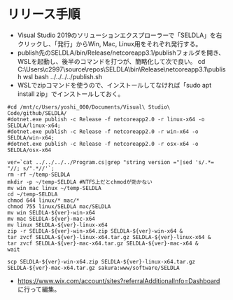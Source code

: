 ﻿# リリース手順

- Visual Studio 2019のソリューションエクスプローラーで「SELDLA」を右クリックし、「発行」からWin, Mac, Linux用をそれぞれ発行する。
- publish先のSELDLA/bin/Release/netcoreapp3.1/publishフォルダを開き、WSLを起動し、後半のコマンドを打つが、簡略化して次で良い。
  cd C:\Users\c2997\source\repos\SELDLA\bin\Release\netcoreapp3.1\publish
  wsl
  bash ../../../../publish.sh
- WSLでzipコマンドを使うので、インストールしてなければ「sudo apt install zip」でインストールしておく。

```
#cd /mnt/c/Users/yoshi_000/Documents/Visual\ Studio\ Code/github/SELDLA/
#dotnet.exe publish -c Release -f netcoreapp2.0 -r linux-x64 -o SELDLA/linux-x64;
#dotnet.exe publish -c Release -f netcoreapp2.0 -r win-x64 -o SELDLA/win-x64;
#dotnet.exe publish -c Release -f netcoreapp2.0 -r osx-x64 -o SELDLA/osx-x64

ver=`cat ../../../../Program.cs|grep "string version ="|sed 's/.*= "//; s/".*//'`;
rm -rf ~/temp-SELDLA
mkdir -p ~/temp-SELDLA #NTFS上だとchmodが効かない
mv win mac linux ~/temp-SELDLA
cd ~/temp-SELDLA
chmod 644 linux/* mac/*
chmod 755 linux/SELDLA mac/SELDLA
mv win SELDLA-${ver}-win-x64
mv mac SELDLA-${ver}-mac-x64
mv linux SELDLA-${ver}-linux-x64
zip -r SELDLA-${ver}-win-x64.zip SELDLA-${ver}-win-x64 &
tar zvcf SELDLA-${ver}-linux-x64.tar.gz SELDLA-${ver}-linux-x64 &
tar zvcf SELDLA-${ver}-mac-x64.tar.gz SELDLA-${ver}-mac-x64 &
wait

scp SELDLA-${ver}-win-x64.zip SELDLA-${ver}-linux-x64.tar.gz SELDLA-${ver}-mac-x64.tar.gz sakura:www/software/SELDLA
```
- https://www.wix.com/account/sites?referralAdditionalInfo=Dashboard に行って編集。
